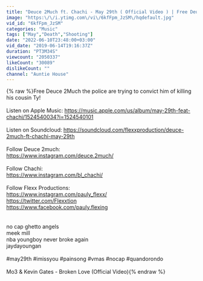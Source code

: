 ```yaml
---
title: "Deuce 2Much ft. Chachi - May 29th ( Official Video ) | Free Deuce 2Much"
image: "https:\/\/i.ytimg.com\/vi\/6kfFpm_JzSM\/hqdefault.jpg"
vid_id: "6kfFpm_JzSM"
categories: "Music"
tags: ["May","Death","Shooting"]
date: "2022-06-10T23:48:00+03:00"
vid_date: "2019-06-14T19:16:37Z"
duration: "PT3M34S"
viewcount: "2050337"
likeCount: "30089"
dislikeCount: ""
channel: "Auntie House"
---
```

{% raw %}Free Deuce 2Much the police are trying to convict him of killing his cousin Ty!<br /><br />Listen on Apple Music: <a rel="nofollow" target="blank" href="https://music.apple.com/us/album/may-29th-feat-chachi/1524540034?i=1524540101">https://music.apple.com/us/album/may-29th-feat-chachi/1524540034?i=1524540101</a><br /><br />Listen on Soundcloud: <a rel="nofollow" target="blank" href="https://soundcloud.com/flexxproduction/deuce-2much-ft-chachi-may-29th">https://soundcloud.com/flexxproduction/deuce-2much-ft-chachi-may-29th</a><br /><br />Follow Deuce 2much:<br /><a rel="nofollow" target="blank" href="https://www.instagram.com/deuce.2much/">https://www.instagram.com/deuce.2much/</a><br /><br />Follow Chachi:<br /><a rel="nofollow" target="blank" href="https://www.instagram.com/bl_chachi/">https://www.instagram.com/bl_chachi/</a><br /><br />Follow Flexx Productions: <br /><a rel="nofollow" target="blank" href="https://www.instagram.com/pauly_flexx/">https://www.instagram.com/pauly_flexx/</a><br /><a rel="nofollow" target="blank" href="https://twitter.com/Flexxtion">https://twitter.com/Flexxtion</a><br /><a rel="nofollow" target="blank" href="https://www.facebook.com/pauly.flexing">https://www.facebook.com/pauly.flexing</a><br /><br /><br />no cap ghetto angels<br />meek mill<br />nba youngboy never broke again <br /> jaydayoungan<br /><br />#may29th #imissyou #painsong #vmas #nocap #quandorondo <br /><br />Mo3 &amp; Kevin Gates - Broken Love (Official Video){% endraw %}

